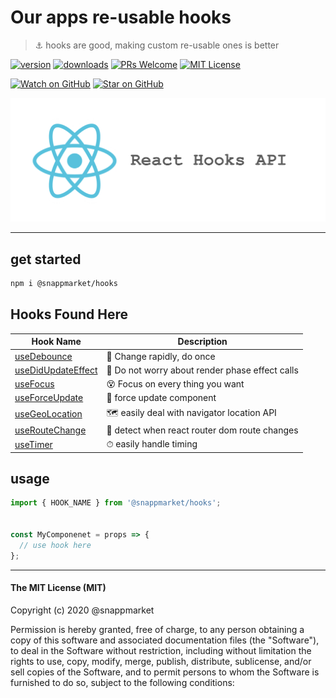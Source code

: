 # Our apps re-usable hooks
> ⚓ hooks are good, making custom re-usable ones is better

[![version](https://img.shields.io/npm/v/@snappmarket/hooks.svg?style=flat-square)](https://www.npmjs.com/package/@snappmarket/hooks)
[![downloads](https://img.shields.io/npm/dm/@snappmarket/hooks.svg?style=flat-square)](http://www.npmtrends.com/@snappmarket/hooks)
[![PRs Welcome](https://img.shields.io/badge/PRs-welcome-brightgreen.svg?style=flat-square)](http://makeapullrequest.com)
[![MIT License](https://img.shields.io/npm/l/@snappmarket/hooks.svg?style=flat-square)](https://github.com/snappmarket/react-hooks/tree/master/packages/useDidUpdateEffect/blob/master/LICENSE.md)

[![Watch on GitHub](https://img.shields.io/github/watchers/snappmarket/react-hooks.svg?style=social)](https://github.com/snappmarket/react-hooks/watchers)
[![Star on GitHub](https://img.shields.io/github/stars/snappmarket/react-hooks.svg?style=social)](https://github.com/snappmarket/react-hooks/stargazers)

<p align="center">
    <img src="./logo.png" alt="react hooks" />
</p>

----

## get started 
```bash 
npm i @snappmarket/hooks
```


## Hooks Found Here

| Hook Name                                         |  Description                                                     |
| ------------------------------------------------- | ---------------------------------------------------------------- |
| [useDebounce](https://github.com/snappmarket/react-hooks/tree/master/packages/hooks/packages/useDebounce)      | 🔂 Change rapidly, do once                                       |
| [useDidUpdateEffect](https://github.com/snappmarket/react-hooks/tree/master/packages/hooks/packages/useDidUpdateEffect) | 🧵 Do not worry about render phase effect calls                 |
| [useFocus](https://github.com/snappmarket/react-hooks/tree/master/packages/hooks/packages/useFocus)                     | 😵 Focus on every thing you want                                 |
| [useForceUpdate](https://github.com/snappmarket/react-hooks/tree/master/packages/hooks/packages/useForceUpdate)         | 👿 force update component                                        |
| [useGeoLocation](https://github.com/snappmarket/react-hooks/tree/master/packages/hooks/packages/useGeoLocation)         | 🗺 easily deal with navigator location API                      |
| [useRouteChange](https://github.com/snappmarket/react-hooks/tree/master/packages/hooks/packages/useRouteChange)         | 🏹 detect when react router dom route changes                    |
| [useTimer](https://github.com/snappmarket/react-hooks/tree/master/packages/hooks/packages/useTimer)                     | ⏱ easily handle timing                                          |


## usage 
```javascript
import { HOOK_NAME } from '@snappmarket/hooks';


const MyComponenet = props => {
  // use hook here
};
```

---
#### The MIT License (MIT)

Copyright (c) 2020 @snappmarket

Permission is hereby granted, free of charge, to any person obtaining a copy
of this software and associated documentation files (the "Software"), to deal
in the Software without restriction, including without limitation the rights
to use, copy, modify, merge, publish, distribute, sublicense, and/or sell
copies of the Software, and to permit persons to whom the Software is
furnished to do so, subject to the following conditions:

